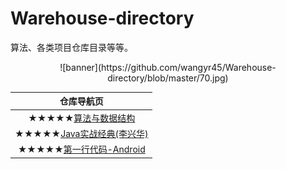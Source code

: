 # Warehouse-directory
算法、各类项目仓库目录等等。

<div align="center">
![banner](https://github.com/wangyr45/Warehouse-directory/blob/master/70.jpg)
</div>

| 仓库导航页 |
| :------: |
| ★★★★★[算法与数据结构](https://github.com/wangyr45/Algorithm-and-data-structure) |
| ★★★★★[Java实战经典(李兴华)](https://github.com/wangyr45/Study-Java) |
| ★★★★★[第一行代码-Android](https://github.com/wangyr45/Android_study) |

